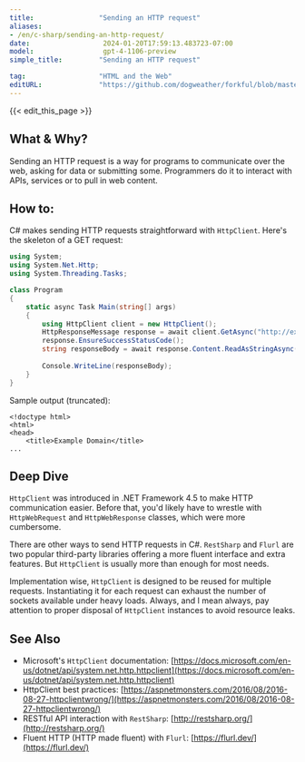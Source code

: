 ```yaml
---
title:                "Sending an HTTP request"
aliases:
- /en/c-sharp/sending-an-http-request/
date:                  2024-01-20T17:59:13.483723-07:00
model:                 gpt-4-1106-preview
simple_title:         "Sending an HTTP request"

tag:                  "HTML and the Web"
editURL:              "https://github.com/dogweather/forkful/blob/master/content/en/c-sharp/sending-an-http-request.md"
---
```


{{< edit_this_page >}}

## What & Why?
Sending an HTTP request is a way for programs to communicate over the web, asking for data or submitting some. Programmers do it to interact with APIs, services or to pull in web content.

## How to:
C# makes sending HTTP requests straightforward with `HttpClient`. Here's the skeleton of a GET request:

```C#
using System;
using System.Net.Http;
using System.Threading.Tasks;

class Program
{
    static async Task Main(string[] args)
    {
        using HttpClient client = new HttpClient();
        HttpResponseMessage response = await client.GetAsync("http://example.com");
        response.EnsureSuccessStatusCode();
        string responseBody = await response.Content.ReadAsStringAsync();
        
        Console.WriteLine(responseBody);
    }
}
```

Sample output (truncated):
```
<!doctype html>
<html>
<head>
    <title>Example Domain</title>
...
```

## Deep Dive
`HttpClient` was introduced in .NET Framework 4.5 to make HTTP communication easier. Before that, you'd likely have to wrestle with `HttpWebRequest` and `HttpWebResponse` classes, which were more cumbersome.

There are other ways to send HTTP requests in C#. `RestSharp` and `Flurl` are two popular third-party libraries offering a more fluent interface and extra features. But `HttpClient` is usually more than enough for most needs.

Implementation wise, `HttpClient` is designed to be reused for multiple requests. Instantiating it for each request can exhaust the number of sockets available under heavy loads. Always, and I mean always, pay attention to proper disposal of `HttpClient` instances to avoid resource leaks.

## See Also
- Microsoft's `HttpClient` documentation: [https://docs.microsoft.com/en-us/dotnet/api/system.net.http.httpclient](https://docs.microsoft.com/en-us/dotnet/api/system.net.http.httpclient)
- HttpClient best practices: [https://aspnetmonsters.com/2016/08/2016-08-27-httpclientwrong/](https://aspnetmonsters.com/2016/08/2016-08-27-httpclientwrong/)
- RESTful API interaction with `RestSharp`: [http://restsharp.org/](http://restsharp.org/)
- Fluent HTTP (HTTP made fluent) with `Flurl`: [https://flurl.dev/](https://flurl.dev/)
